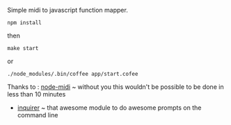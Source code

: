Simple midi to javascript function mapper.

````
npm install
````

then

````
make start
````

or

````
./node_modules/.bin/coffee app/start.cofee
````

Thanks to :
  [node-midi](https://github.com/justinlatimer/node-midi)
  ~ without you this wouldn't be possible to be done in less than 10 minutes

 * [inquirer](https://www.npmjs.org/package/inquirer) 
 ~ that awesome module to do awesome prompts on the command line